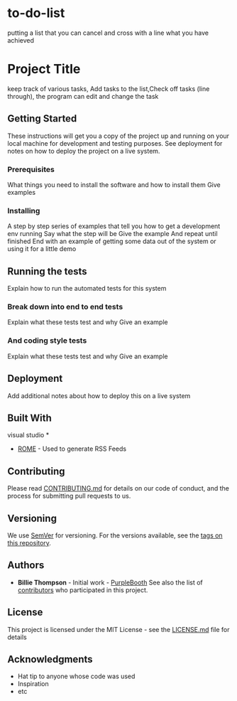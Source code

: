 # to-do-list

putting a list that you can cancel and cross with a line what you have achieved
# Project Title
keep track of various tasks, Add tasks to the list,Check off tasks (line through), the program can edit and change the task
## Getting Started
These instructions will get you a copy of the project up and running on your local machine for development and testing purposes. See deployment for notes on how to deploy the project on a live system.
### Prerequisites
What things you need to install the software and how to install them
Give examples
### Installing
A step by step series of examples that tell you how to get a development env running
Say what the step will be
Give the example
And repeat
until finished
End with an example of getting some data out of the system or using it for a little demo
## Running the tests
Explain how to run the automated tests for this system
### Break down into end to end tests
Explain what these tests test and why
Give an example
### And coding style tests
Explain what these tests test and why
Give an example
## Deployment
Add additional notes about how to deploy this on a live system
## Built With
visual studio
* 
* [ROME](https://rometools.github.io/rome/) - Used to generate RSS Feeds
## Contributing
Please read [CONTRIBUTING.md](https://gist.github.com/PurpleBooth/b24679402957c63ec426) for details on our code of conduct, and the process for submitting pull requests to us.
## Versioning
We use [SemVer](http://semver.org/) for versioning. For the versions available, see the [tags on this repository](https://github.com/your/project/tags).
## Authors
* **Billie Thompson** - Initial work - [PurpleBooth](https://github.com/PurpleBooth)
See also the list of [contributors](https://github.com/your/project/contributors) who participated in this project.
## License
This project is licensed under the MIT License - see the [LICENSE.md](LICENSE.md) file for details
## Acknowledgments
* Hat tip to anyone whose code was used
* Inspiration
* etc
